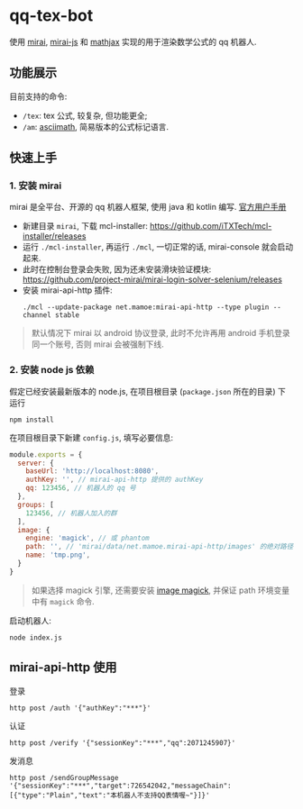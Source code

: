# qq-tex-bot

使用 [mirai](https://github.com/mamoe/mirai), [mirai-js](https://github.com/Drincann/Mirai-js) 和 [mathjax](http://mathjax.org) 实现的用于渲染数学公式的 qq 机器人.

## 功能展示

目前支持的命令:

- `/tex`: tex 公式, 较复杂, 但功能更全;
- `/am`: [asciimath](https://zmx0142857.gitee.io/note/#math/example/asciimath), 简易版本的公式标记语言.

## 快速上手

### 1. 安装 mirai

mirai 是全平台、开源的 qq 机器人框架, 使用 java 和 kotlin 编写.  [官方用户手册](https://github.com/mamoe/mirai/blob/dev/docs/UserManual.md)

- 新建目录 `mirai`, 下载 mcl-installer: https://github.com/iTXTech/mcl-installer/releases
- 运行 `./mcl-installer`, 再运行 `./mcl`, 一切正常的话, mirai-console
  就会启动起来.
- 此时在控制台登录会失败, 因为还未安装滑块验证模块: https://github.com/project-mirai/mirai-login-solver-selenium/releases
- 安装 mirai-api-http 插件:
  ```shell
  ./mcl --update-package net.mamoe:mirai-api-http --type plugin --channel stable
  ```

> 默认情况下 mirai 以 android 协议登录, 此时不允许再用 android
> 手机登录同一个账号, 否则 mirai 会被强制下线.

### 2. 安装 node js 依赖

假定已经安装最新版本的 node.js, 在项目根目录 (`package.json` 所在的目录) 下运行

```shell
npm install
```

在项目根目录下新建 `config.js`, 填写必要信息:

```js
module.exports = {
  server: {
    baseUrl: 'http://localhost:8080',
    authKey: '', // mirai-api-http 提供的 authKey
    qq: 123456, // 机器人的 qq 号
  },
  groups: [
    123456, // 机器人加入的群
  ],
  image: {
    engine: 'magick', // 或 phantom
    path: '', // 'mirai/data/net.mamoe.mirai-api-http/images' 的绝对路径
    name: 'tmp.png',
  }
}
```

> 如果选择 magick 引擎, 还需要安装 [image magick](https://magick.org), 并保证 path 环境变量中有 `magick` 命令.

启动机器人:

```shell
node index.js
```

## mirai-api-http 使用

登录
```
http post /auth '{"authKey":"***"}'
```
认证
```
http post /verify '{"sessionKey":"***","qq":2071245907}'
```
发消息
```
http post /sendGroupMessage '{"sessionKey":"***","target":726542042,"messageChain":[{"type":"Plain","text":"本机器人不支持QQ表情喔~"}]}'
```
